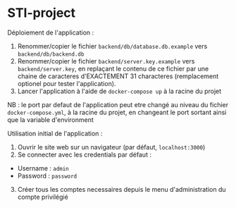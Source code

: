 # STI-project

Déploiement de l'application : 

1. Renommer/copier le fichier `backend/db/database.db.example` vers `backend/db/backend.db`
2. Renommer/copier le fichier `backend/server.key.example` vers `backend/server.key`, en replaçant le contenu de ce fichier par une chaine de caracteres d'EXACTEMENT 31 characteres (remplacement optionel pour tester l'application).
3. Lancer l'application à l'aide de `docker-compose up` à la racine du projet

NB : le port par defaut de l'application peut etre changé au niveau du fichier `docker-compose.yml`, à la racine du projet, en changeant le port sortant ainsi que la variable d'environment

Utilisation initial de l'application :

1. Ouvrir le site web sur un navigateur (par défaut, `localhost:3000`)
2. Se connecter avec les credentials par défaut : 
- Username : `admin`
- Password : `password`

3. Créer tous les comptes necessaires depuis le menu d'administration du compte privilégié

